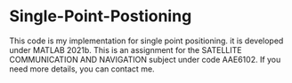 # Single-Point-Postioning
This code is my implementation for single point positioning. it is developed under MATLAB 2021b.
This is an assignment for the SATELLITE COMMUNICATION AND NAVIGATION subject under code AAE6102.
If you need more details, you can contact me.
